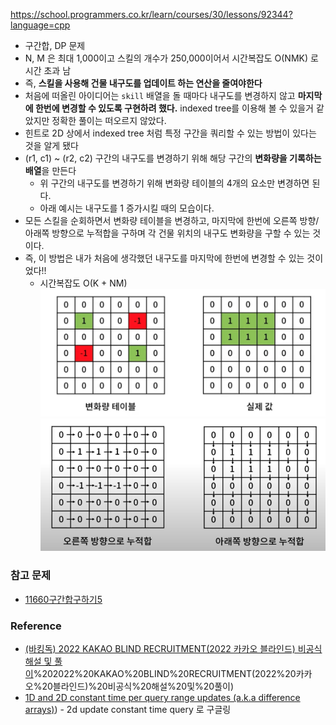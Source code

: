 https://school.programmers.co.kr/learn/courses/30/lessons/92344?language=cpp


- 구간합, DP 문제
- N, M 은 최대 1,000이고 스킬의 개수가 250,000이어서 시간복잡도 O(NMK) 로 시간 초과 남
- 즉, **스킬을 사용해 건물 내구도를 업데이트 하는 연산을 줄여야한다**
- 처음에 떠올린 아이디어는 `skill` 배열을 돌 때마다 내구도를 변경하지 않고 **마지막에 한번에 변경할 수 있도록 구현하려 했다.** indexed tree를 이용해 볼 수 있을거 같았지만 정확한 풀이는 떠오르지 않았다.
- 힌트로 2D 상에서 indexed tree 처럼 특정 구간을 쿼리할 수 있는 방법이 있다는 것을 알게 됐다
- (r1, c1) ~ (r2, c2) 구간의 내구도를 변경하기 위해 해당 구간의 **변화량을 기록하는 배열**을 만든다
	- 위 구간의 내구도를 변경하기 위해 변화량 테이블의 4개의 요소만 변경하면 된다.
	- 아래 예시는 내구도를 1 증가시킬 때의 모습이다.
- 모든 스킬을 순회하면서 변화량 테이블을 변경하고, 마지막에 한번에 오른쪽 방향/아래쪽 방향으로 누적합을 구하며 각 건물 위치의 내구도 변화량을 구할 수 있는 것이다.
- 즉, 이 방법은 내가 처음에 생각했던 내구도를 마지막에 한번에 변경할 수 있는 것이었다!!
	- 시간복잡도 O(K + NM)
	![스크린샷 2023-10-05 19.36.24](../스크린샷%202023-10-05%2019.36.24.png)
	![스크린샷 2023-10-05 19.36.40](../스크린샷%202023-10-05%2019.36.40.png)


### 참고 문제

- [11660구간합구하기5](../boj/11660구간합구하기5.md)


### Reference

- [(바킹독) 2022 KAKAO BLIND RECRUITMENT(2022 카카오 블라인드) 비공식 해설 및 풀이](바킹독)%202022%20KAKAO%20BLIND%20RECRUITMENT(2022%20카카오%20블라인드)%20비공식%20해설%20및%20풀이)
- [1D and 2D constant time per query range updates (a.k.a difference arrays)](a.k.a%20difference%20arrays)) - 2d update constant time query 로 구글링